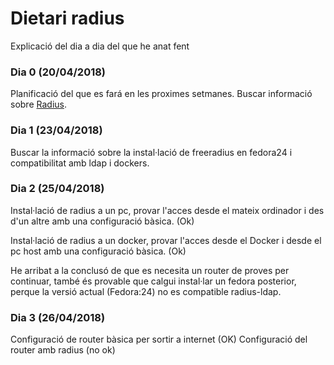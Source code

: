 # Dietari radius

Explicació del dia a dia del que he anat fent

### Dia 0 (20/04/2018)
Planificació del que es fará en les proximes setmanes.
Buscar informació sobre [Radius](https://freeradius.org/documentation/ "Radius").


### Dia 1 (23/04/2018)
Buscar la informació sobre la instal·lació de freeradius en fedora24 i compatibilitat amb ldap i dockers. 

### Dia 2 (25/04/2018)
Instal·lació de radius a un pc, provar l'acces desde el mateix ordinador i des d'un altre amb una configuració bàsica. (Ok)

Instal·lació de radius a un docker, provar l'acces desde el Docker i desde el pc host amb una configuració bàsica. (Ok)

He arribat a la conclusó de que es necesita un router de proves per continuar, també és provable que calgui instal·lar un fedora posterior, perque la versió actual (Fedora:24) no es compatible radius-ldap.

### Dia 3 (26/04/2018)
Configuració de router bàsica per sortir a internet (OK)
Configuració del router amb radius (no ok)
